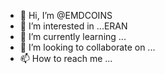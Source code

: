 - 👋 Hi, I’m @EMDCOINS
- 👀 I’m interested in ...ERAN
- 🌱 I’m currently learning ...
- 💞️ I’m looking to collaborate on ...
- 📫 How to reach me ...

<!---
Nabielmouloudi/Nabielmouloudi is a ✨ special ✨ repository because its `README.md` (this file) appears on your GitHub profile.
You can click the Preview link to take a look at your changes.
--->
